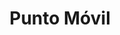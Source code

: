 ---
title: "Punto Móvil"
url: /neuquen/punto-movil-domingo-faustino-sarmiento/
shop: teléfono móvil
---